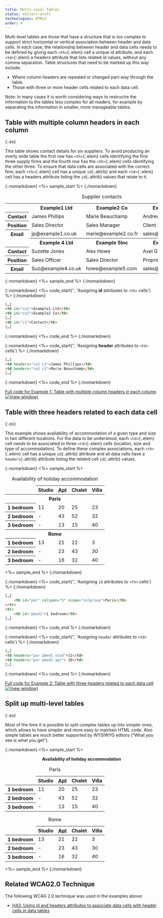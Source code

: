 ```yaml
---
title: Multi-level Tables
status: editors-draft
technologies: HTML5
order: 4
---
```


Multi-level tables are those that have a structure that is too complex to support strict horizontal or vertical association between header and data cells. In each case, the relationship between header and data cells needs to be defined by giving each `<th>`{:.elem} cell a unique id attribute, and each `<td>`{:.elem} a headers attribute that lists related id values, without any comma separation. Table structures that need to be marked up this way include:

-   Where column headers are repeated or changed part-way through the table.
-   Those with three or more header cells related to each data cell.

Note: In many cases it is worth considering ways to restructre the information to the tables less complex for all readers, for example by separating the information in smaller, more manageable tables.

## Table with multiple column headers in each column
{:.ex}

This table shows contact details for six suppliers. To avoid producing an overly wide table the first row has `<th>`{:.elem} cells identifying the first three supply firms and the fourth row has the `<th>`{:.elem} cells identifying the other three. To ensure that data cells are associated with the correct firm, each `<th>`{:.elem} cell has a unique `id`{:.attrib} and each `<td>`{:.elem} cell has a headers attribute listing the `id`{:.attrib} values that relate to it.

{::nomarkdown}
<%= sample_start %>
{:/nomarkdown}

<table>
  <caption>
    Supplier contacts
  </caption>
  <tr>
    <td id="blank">&nbsp;</td>
    <th id="co1">Example1 Ltd</th>
    <th id="co2">Example2 Co</th>
    <th id="co3">Example 3 Inc</th>
  </tr>
  <tr>
    <th id="c1">Contact</th>
    <td headers="co1 c1">James Phillips</td>
    <td headers="co2 c1">Marie Beauchamp</td>
    <td headers="co3 c1">Andrew Bruce</td>
  </tr>
  <tr>
    <th id="p1">Position</th>
    <td headers="co1 p1">Sales Director</td>
    <td headers="co2 p1">Sales Manager</td>
    <td headers="co3 p1">Client Support Officer</td>
  </tr>
  <tr>
    <th id="e1">Email</th>
    <td headers="co1 e1">jp@example1.co.uk</td>
    <td headers="co2 e1">marie@example2.co.fr</td>
    <td headers="co3 e1">sales@example3.com</td>
  </tr>
  <tr>
    <td>&nbsp;</td>
    <th id="co4" headers="blank">Example 4 Ltd</th>
    <th id="co5" headers="blank">Example 5Inc</th>
    <th id="co6" headers="blank">Example 6 Co</th>
  </tr>
  <tr>
    <th id="c2">Contact</th>
    <td headers="co4 c2">Suzette Jones</td>
    <td headers="co5 c2">Alex Howe</td>
    <td headers="co6 c2">Axel Gaunt</td>
  </tr>
  <tr>
    <th id="p2">Position</th>
    <td headers="co4 p2">Sales Officer</td>
    <td headers="co5 p2">Sales Director</td>
    <td headers="co6 p2">Proprietor</td>
  </tr>
  <tr>
    <th id="e2">Email</th>
    <td headers="co4 e2">Suz@example4.co.uk</td>
    <td headers="co5 e2">howe@example5.com</td>
    <td headers="co6 e2">sales@example6.co.eu</td>
  </tr>
</table>

{::nomarkdown}
<%= sample_end %>
{:/nomarkdown}

{::nomarkdown}
<%= code_start('', 'Assigning <strong>id</strong> attributes to <code>&lt;th></code> cells') %>
{:/nomarkdown}

~~~ html
[…]
<th id="co1">Example1 Ltd</th>
<th id="co2">Example2 Co</th>
[…]
<th id="c1">Contact</th>
[…]
~~~

{::nomarkdown}
<%= code_end %>
{:/nomarkdown}

{::nomarkdown}
<%= code_start('', 'Assigning <strong>header</strong> attributes to <code>&lt;td></code> cells') %>
{:/nomarkdown}

~~~ html
[…]
<td headers="co1 c1">James Phillips</td>
<td headers="co2 c1">Marie Beauchamp</td>
[…]
~~~

{::nomarkdown}
<%= code_end %>
{:/nomarkdown}

[Full code for Example 1: Table with multiple column headers in each
column ![(new window)](../graphics/new-win-icon.gif)](example4.txt)

## Table with three headers related to each data cell
{:.ex}

This example shows availability of accommodation of a given type and size in two different locations. For the data to be understood, each
`<td>`{:.elem} cell needs to be associated to three `<td>`{:.elem} cells (location, size and type of accommodation). To define these complex associations, each `<th>`{:.elem} cell has a unique `id`{:.attrib} attribute and all data cells have a `headers`{:.attrib} attribute listing the related cell `id`{:.attrib} values.

{::nomarkdown}
<%= sample_start %>

<table summary="Column one has the location and size of accommodation, other columns show the type and number of properties available">
<caption>
    Availability of holiday accommodation
</caption>
<thead>
    <tr>
        <td></td>
        <th id="stud" scope="col">
            Studio
        </th>
        <th id="apt" scope="col">
            <abbr title="Apartment">Apt</abbr>
        </th>
        <th id="chal" scope="col">
            Chalet
        </th>
        <th id="villa" scope="col">
            Villa
        </th>
    </tr>
</thead>
<tbody>
    <tr>
        <th id="par" class="span" colspan="5" scope="colgroup">
            Paris
        </th>
    </tr>
    <tr>
        <th headers="par" id="pbed1">
            1 bedroom
        </th>
        <td headers="par pbed1 stud">
            11
        </td>
        <td headers="par pbed1 apt">
            20
        </td>
        <td headers="par pbed1 chal">
            25
        </td>
        <td headers="par pbed1 villa">
            23
        </td>
    </tr>
    <tr>
        <th headers="par" id="pbed2">
            2 bedroom
        </th>
        <td headers="par pbed2 stud">
            -
        </td>
        <td headers="par pbed2 apt">
            43
        </td>
        <td headers="par pbed2 chal">
            52
        </td>
        <td headers="par pbed2 villa">
            32
        </td>
    </tr>
    <tr>
        <th headers="par" id="pbed3">
            3 bedroom
        </th>
        <td headers="par pbed3 stud">
            -
        </td>
        <td headers="par pbed3 apt">
            13
        </td>
        <td headers="par pbed3 chal">
            15
        </td>
        <td headers="par pbed3 villa">
            40
        </td>
    </tr>
    <tr>
        <th id="rome" class="span" colspan="5" scope="colgroup">
            Rome
        </th>
    </tr>
    <tr>
        <th id="rbed1" headers="rome">
            1 bedroom
        </th>
        <td headers="rome rbed1 stud">
            13
        </td>
        <td headers="rome rbed1 apt">
            21
        </td>
        <td headers="rome rbed1 chal">
            22
        </td>
        <td headers="rome rbed1 villa">
            3
        </td>
    </tr>
    <tr>
        <th id="rbed2" headers="rome">
            2 bedroom
        </th>
        <td headers="rome rbed2 stud">
            -
        </td>
        <td headers="rome rbed2 apt">
            23
        </td>
        <td headers="rome rbed2 chal">
            43
        </td>
        <td headers="rome rbed2 villa">
            30
        </td>
    </tr>
    <tr>
        <th id="rbed3" headers="rome">
            3 bedroom
        </th>
        <td headers="rome rbed3 stud">
            -
        </td>
        <td headers="rome rbed3 apt">
            16
        </td>
        <td headers="rome rbed3 chal">
            32
        </td>
        <td headers="rome rbed3 villa">
            40
        </td>
    </tr>
</tbody>
</table>

<%= sample_end %>
{:/nomarkdown}

{::nomarkdown}
<%= code_start('', 'Assigning <code class="attrib">id</code> attributes to <code class="elem">&lt;th></code> cells') %>
{:/nomarkdown}

~~~ html
[…]
	<th id="par" colspan="5" scope="colgroup">Paris</th>
</tr>
<tr>
	<th id="pbed1">1 bedroom</th>
[…]
~~~

{::nomarkdown}
<%= code_end %>
{:/nomarkdown}

{::nomarkdown}
<%= code_start('', 'Assigning <code class="attrib">header</code> attributes to <code class="elem">&lt;td></code> cells') %>
{:/nomarkdown}

~~~ html
[…]
<td headers="par pbed1 stud">11</td>
<td headers="par pbed1 apt"> 20</td>
[…]
~~~

{::nomarkdown}
<%= code_end %>
{:/nomarkdown}

[Full code for Example 2: Table with three headers related to each data
cell ![(new window)](../graphics/new-win-icon.gif)](example4.txt)

## Split up multi-level tables
{:.ex}

Most of the time it is possible to split complex tables up into simpler ones, which allows to have simpler and more easy to maintain HTML code. Also simple tables are much better supported by WYSIWYG editors (“What you see is what you get”).

{::nomarkdown}
<%= sample_start %>
<p style="text-align:center;"><strong>Availability of holiday accommodation</strong></p>
<table summary="Column one has the location and size of accommodation, other columns show the type and number of properties available">
<caption>
    Paris
</caption>
<thead>
    <tr>
        <td></td>
        <th scope="col">
            Studio
        </th>
        <th scope="col">
            <abbr title="Apartment">Apt</abbr>
        </th>
        <th scope="col">
            Chalet
        </th>
        <th scope="col">
            Villa
        </th>
    </tr>
</thead>
<tbody>
    <tr>
        <th scope="row">
            1 bedroom
        </th>
        <td>
            11
        </td>
        <td>
            20
        </td>
        <td>
            25
        </td>
        <td>
            23
        </td>
    </tr>
    <tr>
        <th scope="row">
            2 bedroom
        </th>
        <td>
            -
        </td>
        <td>
            43
        </td>
        <td>
            52
        </td>
        <td>
            32
        </td>
    </tr>
    <tr>
        <th scope="row">
            3 bedroom
        </th>
        <td>
            -
        </td>
        <td>
            13
        </td>
        <td>
            15
        </td>
        <td>
            40
        </td>
    </tr>
  </tbody>
</table>
<table style="margin-top:1em;">
<caption>
    Rome
</caption>
<thead>
    <tr>
        <td></td>
        <th scope="col">
            Studio
        </th>
        <th scope="col">
            <abbr title="Apartment">Apt</abbr>
        </th>
        <th scope="col">
            Chalet
        </th>
        <th scope="col">
            Villa
        </th>
    </tr>
</thead>
<tbody>
    <tr>
        <th id="rbed1">
            1 bedroom
        </th>
        <td>
            13
        </td>
        <td>
            21
        </td>
        <td>
            22
        </td>
        <td>
            3
        </td>
    </tr>
    <tr>
        <th id="rbed2">
            2 bedroom
        </th>
        <td>
            -
        </td>
        <td>
            23
        </td>
        <td>
            43
        </td>
        <td>
            30
        </td>
    </tr>
    <tr>
        <th id="rbed3">
            3 bedroom
        </th>
        <td>
            -
        </td>
        <td>
            16
        </td>
        <td>
            32
        </td>
        <td>
            40
        </td>
    </tr>
</tbody>
</table>

<%= sample_end %>
{:/nomarkdown}



## Related WCAG2.0 Technique

The following WCAG 2.0 technique was used in the examples above:

-   [H43: Using id and headers attributes to associate data cells with
    header cells in data
    tables](http://www.w3.org/TR/WCAG20-TECHS/H43.html)
